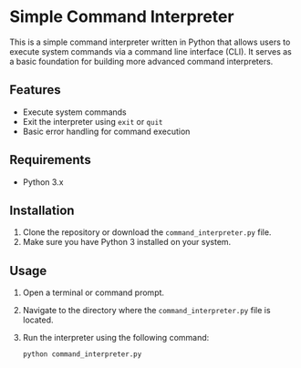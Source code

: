 # Simple Command Interpreter

This is a simple command interpreter written in Python that allows users to execute system commands via a command line interface (CLI). It serves as a basic foundation for building more advanced command interpreters.

## Features

- Execute system commands
- Exit the interpreter using `exit` or `quit`
- Basic error handling for command execution

## Requirements

- Python 3.x

## Installation

1. Clone the repository or download the `command_interpreter.py` file.
2. Make sure you have Python 3 installed on your system.

## Usage

1. Open a terminal or command prompt.
2. Navigate to the directory where the `command_interpreter.py` file is located.
3. Run the interpreter using the following command:

   ```bash
   python command_interpreter.py
   ```
